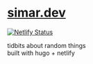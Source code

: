 # [simar.dev](https://simar.dev)
[![Netlify Status](https://api.netlify.com/api/v1/badges/724822ce-54a4-464f-809d-2a07b77e70c7/deploy-status)](https://app.netlify.com/sites/vigilant-edison-7b4c13/deploys)

    
tidbits about random things     
built with hugo + netlify
